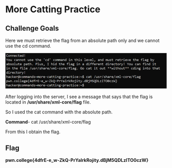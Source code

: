# More Catting Practice

## Challenge Goals

Here we must retrieve the flag from an absolute path only and we cannot use the cd command.

![alt text](image-2.png)

After logging into the server, I see a message that says that the flag is located in  **/usr/share/xml-core/flag** file.

So I used the cat command with the absolute path.

**Command**-  cat /usr/share/xml-core/flag

From this I obtain the flag.

## Flag
**pwn.college{4dfrE-e_w-ZkQ-PrYaIrkRojity.dBjM5QDLzITO0czW}**
